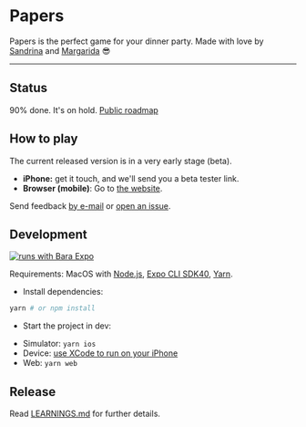 # Papers

Papers is the perfect game for your dinner party. Made with love by [Sandrina]([sandrina-p.net](https://www.sandrina-p.net/)) and [Margarida](https://www.linkedin.com/in/margaridambotelho/) 😎

---

## Status

90% done. It's on hold. [Public roadmap](https://github.com/sandrina-p/papers-game/projects/1)

## How to play

The current released version is in a very early stage (beta).

- **iPhone:** get it touch, and we'll send you a beta tester link.
- **Browser (mobile)**: Go to [the website](http://papersgame.com/).

Send feedback [by e-mail](mailto:a.sandrina.p@gmail.com) or [open an issue](https://github.com/sandrina-p/papers-game/issues/new).

## Development

[![runs with Bara Expo](https://img.shields.io/badge/Runs%20with%20Expo-000.svg?style=flat-square&logo=EXPO&labelColor=f3f3f3&logoColor=000)](https://expo.io/)

Requirements: MacOS with [Node.js](https://nodejs.org/en/), [Expo CLI SDK40](https://expo.io/tools#cli), [Yarn](https://yarnpkg.com/).

- Install dependencies:

```bash
yarn # or npm install
```

- Start the project in dev:

* Simulator: `yarn ios`
* Device: [use XCode to run on your iPhone](https://reactnative.dev/docs/running-on-device)
* Web: `yarn web`

## Release

Read [LEARNINGS.md](/LEARNINGS.md) for further details.
